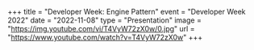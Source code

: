 +++
title = "Developer Week: Engine Pattern"
event = "Developer Week 2022"
date = "2022-11-08"
type = "Presentation"
image = "https://img.youtube.com/vi/T4VyW72zX0w/0.jpg"
url = "https://www.youtube.com/watch?v=T4VyW72zX0w"
+++
